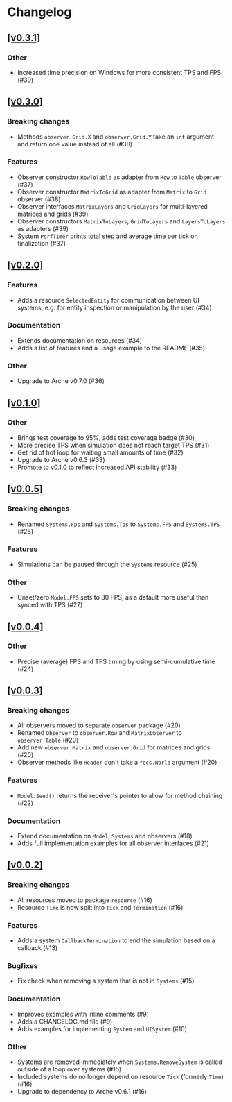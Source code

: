 # Changelog

## [[v0.3.1]](https://github.com/mlange-42/arche-model/compare/v0.3.0...v0.3.1)

### Other

* Increased time precision on Windows for more consistent TPS and FPS (#39)

## [[v0.3.0]](https://github.com/mlange-42/arche-model/compare/v0.2.0...v0.3.0)

### Breaking changes

* Methods `observer.Grid.X` and `observer.Grid.Y` take an `int` argument and return one value instead of all (#38)

### Features

* Observer constructor `RowToTable` as adapter from `Row` to `Table` observer (#37)
* Observer constructor `MatrixToGrid` as adapter from `Matrix` to `Grid` observer (#38)
* Observer interfaces `MatrixLayers` and `GridLayers` for multi-layered matrices and grids (#39)
* Observer constructors `MatrixToLayers`, `GridToLayers` and `LayersToLayers` as adapters (#39)
* System `PerfTimer` prints total step and average time per tick on finalization (#37)

## [[v0.2.0]](https://github.com/mlange-42/arche-model/compare/v0.1.0...v0.2.0)

### Features

* Adds a resource `SelectedEntity` for communication between UI systems, e.g. for entity inspection or manipulation by the user (#34)

### Documentation

* Extends documentation on resources (#34)
* Adds a list of features and a usage example to the README (#35)

### Other

* Upgrade to Arche v0.7.0 (#36)

## [[v0.1.0]](https://github.com/mlange-42/arche-model/compare/v0.0.5...v0.1.0)

### Other

* Brings test coverage to 95%, adds test coverage badge (#30)
* More precise TPS when simulation does not reach target TPS (#31)
* Get rid of hot loop for waiting small amounts of time (#32)
* Upgrade to Arche v0.6.3 (#33)
* Promote to v0.1.0 to reflect increased API stability (#33)

## [[v0.0.5]](https://github.com/mlange-42/arche-model/compare/v0.0.4...v0.0.5)

### Breaking changes

* Renamed `Systems.Fps` and `Systems.Tps` to `Systems.FPS` and `Systems.TPS` (#26)

### Features

* Simulations can be paused through the `Systems` resource (#25)

### Other

* Unset/zero `Model.FPS` sets to 30 FPS, as a default more useful than synced with TPS (#27)

## [[v0.0.4]](https://github.com/mlange-42/arche-model/compare/v0.0.3...v0.0.4)

### Other

* Precise (average) FPS and TPS timing by using semi-cumulative time (#24)

## [[v0.0.3]](https://github.com/mlange-42/arche-model/compare/v0.0.2...v0.0.3)

### Breaking changes

* All observers moved to separate `observer` package (#20)
* Renamed `Observer` to `observer.Row` and `MatrixObserver` to `observer.Table` (#20)
* Add new `observer.Matrix` and `observer.Grid` for matrices and grids (#20)
* Observer methods like `Header` don't take a `*ecs.World` argument (#20)

### Features

* `Model.Seed()` returns the receiver's pointer to allow for method chaining (#22)

### Documentation

* Extend documentation on `Model`, `Systems` and observers (#18)
* Adds full implementation examples for all observer interfaces (#21)

## [[v0.0.2]](https://github.com/mlange-42/arche-model/compare/v0.0.1...v0.0.2)

### Breaking changes

* All resources moved to package `resource` (#16)
* Resource `Time` is now split into `Tick` and `Termination` (#16)

### Features

* Adds a system `CallbackTermination` to end the simulation based on a callback (#13)

### Bugfixes

* Fix check when removing a system that is not in `Systems` (#15)

### Documentation

* Improves examples with inline comments (#9)
* Adds a CHANGELOG.md file (#9)
* Adds examples for implementing `System` and `UISystem` (#10)

### Other

* Systems are removed immediately when `Systems.RemoveSystem` is called outside of a loop over systems (#15)
* Included systems do no longer depend on resource `Tick` (formerly `Time`) (#16)
* Upgrade to dependency to Arche v0.6.1 (#16)
